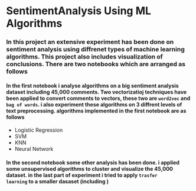 # SentimentAnalysis Using ML Algorithms

### In this project an extensive experiment has been done on sentiment analysis using diffrenet types of machine learning algorithms. This project also includes visualization of conclusions. There are two notebooks which are arranged as follows

#### In the first notebook i analyse algorithms on a big sentiment analysis dataset including 45,000 comments. Two vectorizatioj techniques have been applied to convert comments to vectors, these two are <code>word2vec</code> and <code>bag of words</code>. i also experiment these algorithms on 3 diffrent levels of text preprocessing. algorithms implemented in the first notebook are as follows

* Logistic Regression
* SVM
* KNN
* Neural Network

#### In the second notebook some other analysis has been done. i applied some unsupervised algorithms to cluster and visualize the 45,000 dataset. in the last part of experiment i tried to apply <code>trasfer learning</code> to a smaller dasaset (including )

